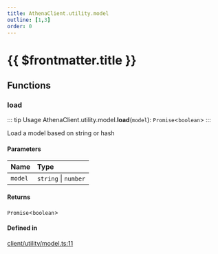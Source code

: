 ```yaml
---
title: AthenaClient.utility.model
outline: [1,3]
order: 0
---
```


# {{ $frontmatter.title }}


## Functions

### load

::: tip Usage
AthenaClient.utility.model.**load**(`model`): `Promise`<`boolean`\>
:::

Load a model based on string or hash

#### Parameters

| Name | Type |
| :------ | :------ |
| `model` | `string` \| `number` |

#### Returns

`Promise`<`boolean`\>

#### Defined in

[client/utility/model.ts:11](https://github.com/Stuyk/altv-athena/blob/e51302d/src/core/client/utility/model.ts#L11)
